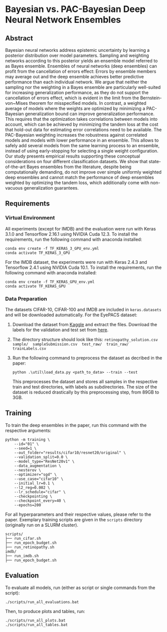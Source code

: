 # Bayesian vs. PAC-Bayesian Deep Neural Network Ensembles

## Abstract
Bayesian neural networks address epistemic uncertainty by learning a posterior distribution over  model parameters. Sampling and weighting networks according to this posterior yields an ensemble model referred to as Bayes ensemble. 
Ensembles of neural networks (deep ensembles) can profit from the cancellation of errors effect: Errors by ensemble members may average out and the deep ensemble  achieves better predictive performance than each individual network. 
We argue that neither the sampling nor the weighting in a Bayes ensemble are particularly well-suited for increasing generalization performance, as they do not support the cancellation of errors effect, which is evident in the limit from the Bernstein-von~Mises theorem for misspecified models.
In contrast, a weighted average of models where the weights are optimized by minimizing a PAC-Bayesian generalization bound can improve generalization performance. This requires that the optimization takes correlations between models into account, which can be achieved by minimizing the tandem loss at the cost that hold-out data for estimating error correlations need to be available.
The PAC-Bayesian weighting increases the robustness against correlated models and models with lower performance in an ensemble. This allows to safely add several models from the same learning process to an ensemble, instead of using early-stopping for selecting a single weight configuration.
Our study presents empirical results supporting these conceptual considerations on four different classification datasets. We show that state-of-the-art Bayes ensembles from the literature, despite being computationally demanding, do not improve over simple uniformly weighted deep ensembles and cannot match the performance of deep ensembles weighted by optimizing the tandem loss, which additionally come with non-vacuous generalization guarantees.


## Requirements

### Virtual Environment
All experiments (except for IMDB) and the evaluation were run with Keras 3.1.0 and Tensorflow 2.16.1 using NVIDIA Cuda 12.3.
To install the requirements, run the following command with anaconda installed:

```setup
conda env create -f TF_KERAS_3_GPU_env.yml
conda activate TF_KERAS_3_GPU
```

For the IMDB dataset, the experiments were run with Keras 2.4.3 and Tensorflow 2.4.1 using NVIDIA Cuda 10.1.
To install the requirements, run the following command with anaconda installed:

```setup
conda env create -f TF_KERAS_GPU_env.yml
conda activate TF_KERAS_GPU
```

### Data Preparation

The datasets CIFAR-10, CIFAR-100 and IMDB are included in ```keras.datasets``` and will be downloaded automatically. 
For the EyePACS dataset:

1. Download the dataset from [Kaggle](https://www.kaggle.com/c/diabetic-retinopathy-detection/data) and extract the 
files. Download the labels for the validation and test set from 
[here](https://storage.googleapis.com/kaggle-forum-message-attachments/90528/2877/retinopathy_solution.csv).
2. The directory structure should look like this:
```retinopathy_solution.csv  sample/  sampleSubmission.csv  test_raw/  train_raw/  trainLabels.csv```
3. Run the following command to preprocess the dataset as decribed in the paper:
    
    ```data
    python .\util\load_data.py <path_to_data> --train --test
    ```
   This preprocesses the dataset and stores all samples in the respective train and test directories, with labels 
    as subdirectories. The size of the dataset is reduced drastically by this preprocessing step, from 89GB to 3GB.

## Training

To train the deep ensembles in the paper, run this command with the respective arguments:

```train
python -m training \
    --id="01" \
    --seed=1 \
    --out_folder="results/cifar10/resnet20/original" \
    --validation_split=0.0 \
    --model_type="ResNet20v1" \
    --data_augmentation \
    --nesterov \
    --optimizer="sgd" \
    --use_case="cifar10" \
    --initial_lr=0.1 \
    --l2_reg=0.002 \
    --lr_schedule="cifar" \
    --checkpointing \
    --checkpoint_every=40 \
    --epochs=200
```

For all hyperparameters and their respective values, please refer to the paper. Exemplary training scripts are 
given in the ```scripts``` directory (originally run on a SLURM cluster). 
```
scripts/
├── run_cifar.sh
├── run_epoch_budget.sh
├── run_retinopathy.sh
imdb/
├── run_imdb.sh
├── run_epoch_budget.sh
```

## Evaluation

To evaluate all models, run (either as script or single commands from the script):

```eval
./scripts/run_all_evaluations.bat
```
Then, to produce plots and tables, run:

```eval
./scripts/run_all_plots.bat
./scripts/run_all_tables.bat
```
